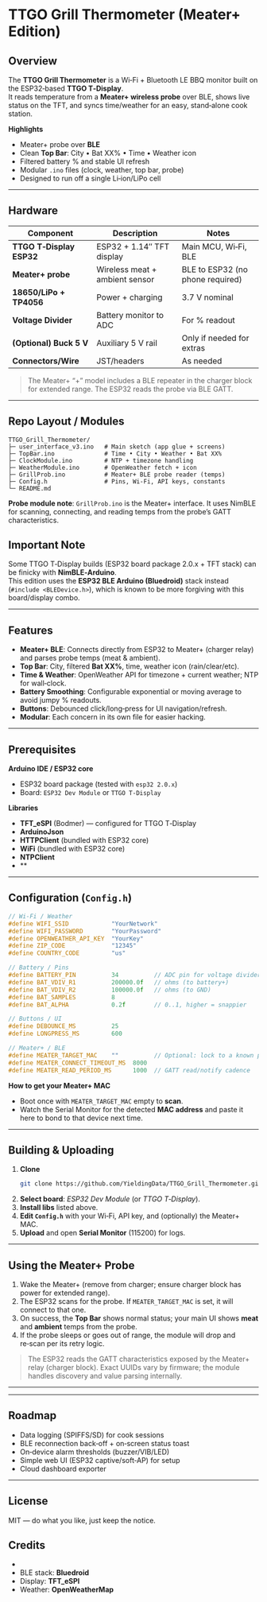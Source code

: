 # TTGO Grill Thermometer (Meater+ Edition)

## Overview
The **TTGO Grill Thermometer** is a Wi‑Fi + Bluetooth LE BBQ monitor built on the ESP32‑based **TTGO T‑Display**.  
It reads temperature from a **Meater+ wireless probe** over BLE, shows live status on the TFT, and syncs time/weather for an easy, stand‑alone cook station.

**Highlights**
- Meater+ probe over **BLE**
- Clean **Top Bar**: City • Bat XX% • Time • Weather icon
- Filtered battery % and stable UI refresh
- Modular `.ino` files (clock, weather, top bar, probe)
- Designed to run off a single Li‑ion/LiPo cell

---

## Hardware

| Component | Description | Notes |
|---|---|---|
| **TTGO T‑Display ESP32** | ESP32 + 1.14″ TFT display | Main MCU, Wi‑Fi, BLE |
| **Meater+ probe** | Wireless meat + ambient sensor | BLE to ESP32 (no phone required) |
| **18650/LiPo + TP4056** | Power + charging | 3.7 V nominal |
| **Voltage Divider** | Battery monitor to ADC | For % readout |
| **(Optional) Buck 5 V** | Auxiliary 5 V rail | Only if needed for extras |
| **Connectors/Wire** | JST/headers | As needed |

> The Meater+ “+” model includes a BLE repeater in the charger block for extended range. The ESP32 reads the probe via BLE GATT.

---

## Repo Layout / Modules

```
TTGO_Grill_Thermometer/
├─ user_interface_v3.ino   # Main sketch (app glue + screens)
├─ TopBar.ino              # Time • City • Weather • Bat XX%
├─ ClockModule.ino         # NTP + timezone handling
├─ WeatherModule.ino       # OpenWeather fetch + icon
├─ GrillProb.ino           # Meater+ BLE probe reader (temps)
├─ Config.h                # Pins, Wi‑Fi, API keys, constants
└─ README.md
```

**Probe module note**: `GrillProb.ino` is the Meater+ interface. It uses NimBLE for scanning, connecting, and reading temps from the probe’s GATT characteristics.
## Important Note
Some TTGO T‑Display builds (ESP32 board package 2.0.x + TFT stack) can be finicky with **NimBLE‑Arduino**.  
This edition uses the **ESP32 BLE Arduino (Bluedroid)** stack instead (`#include <BLEDevice.h>`), which is known to be more forgiving with this board/display combo.

---

## Features

- **Meater+ BLE**: Connects directly from ESP32 to Meater+ (charger relay) and parses probe temps (meat & ambient).  
- **Top Bar**: City, filtered **Bat XX%**, time, weather icon (rain/clear/etc).  
- **Time & Weather**: OpenWeather API for timezone + current weather; NTP for wall‑clock.  
- **Battery Smoothing**: Configurable exponential or moving average to avoid jumpy % readouts.  
- **Buttons**: Debounced click/long‑press for UI navigation/refresh.  
- **Modular**: Each concern in its own file for easier hacking.

---

## Prerequisites

**Arduino IDE / ESP32 core**
- ESP32 board package (tested with `esp32 2.0.x`)
- Board: `ESP32 Dev Module` or `TTGO T‑Display`

**Libraries**
- **TFT_eSPI** (Bodmer) — configured for TTGO T‑Display
- **ArduinoJson**
- **HTTPClient** (bundled with ESP32 core)
- **WiFi** (bundled with ESP32 core)
- **NTPClient**
- **


---

## Configuration (`Config.h`)

```cpp
// Wi‑Fi / Weather
#define WIFI_SSID            "YourNetwork"
#define WIFI_PASSWORD        "YourPassword"
#define OPENWEATHER_API_KEY  "YourKey"
#define ZIP_CODE             "12345"
#define COUNTRY_CODE         "us"

// Battery / Pins
#define BATTERY_PIN          34          // ADC pin for voltage divider
#define BAT_VDIV_R1          200000.0f   // ohms (to battery+)
#define BAT_VDIV_R2          100000.0f   // ohms (to GND)
#define BAT_SAMPLES          8
#define BAT_ALPHA            0.2f        // 0..1, higher = snappier

// Buttons / UI
#define DEBOUNCE_MS          25
#define LONGPRESS_MS         600

// Meater+ / BLE
#define MEATER_TARGET_MAC    ""          // Optional: lock to a known probe MAC
#define MEATER_CONNECT_TIMEOUT_MS  8000
#define MEATER_READ_PERIOD_MS      1000  // GATT read/notify cadence
```

**How to get your Meater+ MAC**  
- Boot once with `MEATER_TARGET_MAC` empty to **scan**.  
- Watch the Serial Monitor for the detected **MAC address** and paste it here to bond to that device next time.

---

## Building & Uploading

1. **Clone**
   ```bash
   git clone https://github.com/YieldingData/TTGO_Grill_Thermometer.git
   ```
2. **Select board**: *ESP32 Dev Module* (or *TTGO T‑Display*).  
3. **Install libs** listed above.  
4. **Edit `Config.h`** with your Wi‑Fi, API key, and (optionally) the Meater+ MAC.  
5. **Upload** and open **Serial Monitor** (115200) for logs.

---

## Using the Meater+ Probe

1. Wake the Meater+ (remove from charger; ensure charger block has power for extended range).  
2. The ESP32 scans for the probe. If `MEATER_TARGET_MAC` is set, it will connect to that one.  
3. On success, the **Top Bar** shows normal status; your main UI shows **meat** and **ambient** temps from the probe.  
4. If the probe sleeps or goes out of range, the module will drop and re‑scan per its retry logic.

> The ESP32 reads the GATT characteristics exposed by the Meater+ relay (charger block). Exact UUIDs vary by firmware; the module handles discovery and value parsing internally.

---

---

## Roadmap

- Data logging (SPIFFS/SD) for cook sessions  
- BLE reconnection back‑off + on‑screen status toast  
- On‑device alarm thresholds (buzzer/VIB/LED)  
- Simple web UI (ESP32 captive/soft‑AP) for setup  
- Cloud dashboard exporter

---

## License
MIT — do what you like, just keep the notice.

## Credits
- 
- BLE stack: **Bluedroid**  
- Display: **TFT_eSPI**  
- Weather: **OpenWeatherMap**

